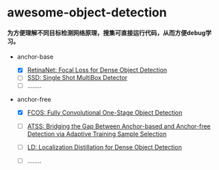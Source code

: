 # awesome-object-detection
#### 为方便理解不同目标检测网络原理，搜集可直接运行代码，从而方便debug学习。

* anchor-base

  * [x] [RetinaNet: Focal Loss for Dense Object Detection](https://arxiv.org/abs/1708.02002v2) 
  * [ ] [SSD: Single Shot MultiBox Detector](https://arxiv.org/abs/1512.02325v5)
  * [ ] ........
  
* anchor-free

  * [x] [FCOS: Fully Convolutional One-Stage Object Detection](https://arxiv.org/abs/1904.01355v5)
    
  * [ ] [ATSS: Bridging the Gap Between Anchor-based and Anchor-free Detection via Adaptive Training Sample Selection](https://arxiv.org/abs/1912.02424v4)
  * [ ] [LD: Localization Distillation for Dense Object Detection](https://arxiv.org/abs/2102.12252)
    
  * [ ] ........
    
    

